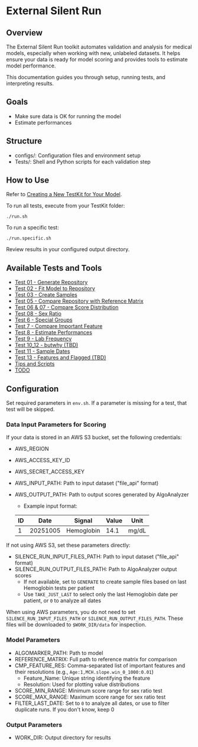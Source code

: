 # External Silent Run

## Overview

The External Silent Run toolkit automates validation and analysis for medical models, especially when working with new, unlabeled datasets. It helps ensure your data is ready for model scoring and provides tools to estimate model performance.

This documentation guides you through setup, running tests, and interpreting results.

## Goals

- Make sure data is OK for running the model
- Estimate performances

## Structure

- configs/: Configuration files and environment setup
- Tests/: Shell and Python scripts for each validation step

## How to Use

Refer to [Creating a New TestKit for Your Model](../index.md#creating-a-new-testkit-for-your-model).

To run all tests, execute from your TestKit folder:

    ./run.sh

To run a specific test:

    ./run.specific.sh

Review results in your configured output directory.

## Available Tests and Tools

- [Test 01 - Generate Repository](Test%2001%20-%20Generate%20Repository.md)
- [Test 02 - Fit Model to Repository](Test%2002%20-%20Fit%20Model%20to%20Repository.md)
- [Test 03 - Create Samples](Test%2003%20-%20Create%20Samples.md)
- [Test 05 - Compare Repository with Reference Matrix](Test%2005%20-%20Compare%20Repository%20with%20Reference%20Matrix.md)
- [Test 06 & 07 - Compare Score Distribution](Test%2006%20&%2007%20-%20Compare%20Score%20Distribution.md)
- [Test 08 - Sex Ratio](Test%2008%20-%20Sex%20Ratio.md)
- [Test 6 - Special Groups](Test%206%20-%20Special%20Groups.md)
- [Test 7 - Compare Important Feature](Test%207%20-%20Compare%20Important%20Feature.md)
- [Test 8 - Estimate Performances](Test%208%20-%20Estimate%20Performances.md)
- [Test 9 - Lab Frequency](Test%209%20-%20Lab%20Frequency.md)
- [Test 10_12 - butwhy (TBD)](Test%2010_12%20-%20butwhy%20(TBD).md)
- [Test 11 - Sample Dates](Test%2011%20-%20Sample%20Dates.md)
- [Test 13 - Features and Flagged (TBD)](Test%2013%20-%20Features%20and%20Flagged%20(TBD).md)
- [Tips and Scripts](Tips%20and%20Scripts.md)
- [TODO](TODO.md)

## Configuration

Set required parameters in `env.sh`. If a parameter is missing for a test, that test will be skipped.

### Data Input Parameters for Scoring

If your data is stored in an AWS S3 bucket, set the following credentials:

- AWS_REGION
- AWS_ACCESS_KEY_ID
- AWS_SECRET_ACCESS_KEY
- AWS_INPUT_PATH: Path to input dataset ("file_api" format)
- AWS_OUTPUT_PATH: Path to output scores generated by AlgoAnalyzer
    * Example input format:

    | ID | Date     | Signal     | Value | Unit   |
    |----|----------|------------|-------|--------|
    | 1  | 20251005 | Hemoglobin | 14.1  | mg/dL  |

If not using AWS S3, set these parameters directly:

- SILENCE_RUN_INPUT_FILES_PATH: Path to input dataset ("file_api" format)
- SILENCE_RUN_OUTPUT_FILES_PATH: Path to AlgoAnalyzer output scores
    - If not available, set to `GENERATE` to create sample files based on last Hemoglobin tests per patient
    - Use `TAKE_JUST_LAST` to select only the last Hemoglobin date per patient, or `0` to analyze all dates

When using AWS parameters, you do not need to set `SILENCE_RUN_INPUT_FILES_PATH` or `SILENCE_RUN_OUTPUT_FILES_PATH`. These files will be downloaded to `$WORK_DIR/data` for inspection.

### Model Parameters

- ALGOMARKER_PATH: Path to model
- REFERENCE_MATRIX: Full path to reference matrix for comparison
- CMP_FEATURE_RES: Comma-separated list of important features and their resolutions (e.g., `Age:1,MCH.slope.win_0_1000:0.01`)
    - Feature_Name: Unique string identifying the feature
    - Resolution: Used for plotting value distributions
- SCORE_MIN_RANGE: Minimum score range for sex ratio test
- SCORE_MAX_RANGE: Maximum score range for sex ratio test
- FILTER_LAST_DATE: Set to `0` to analyze all dates, or use to filter duplicate runs. If you don't know, keep 0

### Output Parameters

- WORK_DIR: Output directory for results
